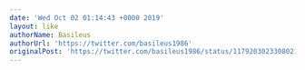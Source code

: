 ```yaml
---
date: 'Wed Oct 02 01:14:43 +0000 2019'
layout: like
authorName: Basileus
authorUrl: 'https://twitter.com/basileus1986'
originalPost: 'https://twitter.com/basileus1986/status/1179203023308021760'
---
```

